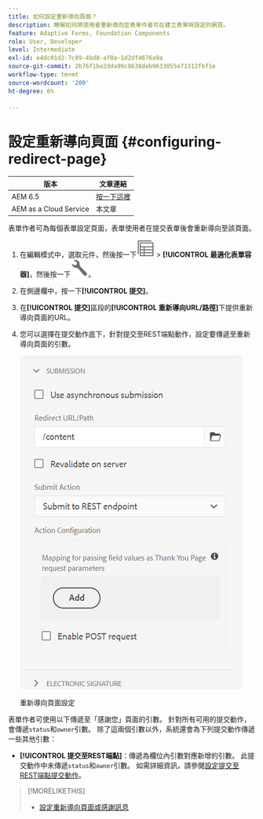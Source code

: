 ```yaml
---
title: 如何設定重新導向頁面？
description: 瞭解如何將使用者重新導向至表單作者可在建立表單時設定的網頁。
feature: Adaptive Forms, Foundation Components
role: User, Developer
level: Intermediate
exl-id: e4dc01d2-7c89-4bd8-af0a-1d2df4676a9a
source-git-commit: 2b76f1be2dda99c8638deb9633055e71312fbf1e
workflow-type: tm+mt
source-wordcount: '209'
ht-degree: 6%

---
```


# 設定重新導向頁面 {#configuring-redirect-page}

| 版本 | 文章連結 |
| -------- | ---------------------------- |
| AEM 6.5 | [按一下這裡](https://experienceleague.adobe.com/docs/experience-manager-65/forms/adaptive-forms-basic-authoring/configuring-redirect-page.html?lang=zh-Hant) |
| AEM as a Cloud Service  | 本文章 |

表單作者可為每個表單設定頁面，表單使用者在提交表單後會重新導向至該頁面。

1. 在編輯模式中，選取元件，然後按一下![欄位層級](assets/select_parent_icon.svg) > **[!UICONTROL 最適化表單容器]**，然後按一下![cmppr](assets/configure-icon.svg)。

1. 在側邊欄中，按一下&#x200B;**[!UICONTROL 提交]**。

1. 在&#x200B;**[!UICONTROL 提交]**&#x200B;區段的&#x200B;**[!UICONTROL 重新導向URL/路徑]**&#x200B;下提供重新導向頁面的URL。
1. 您可以選擇在提交動作底下，針對提交至REST端點動作，設定要傳遞至重新導向頁面的引數。

   ![重新導向頁面設定](assets/redirect-url.png)

   重新導向頁面設定

表單作者可使用以下傳遞至「感謝您」頁面的引數。 針對所有可用的提交動作，會傳遞`status`和`owner`引數。 除了這兩個引數以外，系統還會為下列提交動作傳遞一些其他引數：

* **[!UICONTROL 提交至REST端點]**：傳遞為欄位內引數對應新增的引數。 此提交動作中未傳遞`status`和`owner`引數。 如需詳細資訊，請參閱[設定提交至REST端點提交動作](configuring-submit-actions.md)。

>[!MORELIKETHIS]
>
>* [設定重新導向頁面或感謝訊息](/help/forms/configure-redirect-page-or-thank-you-message.md)
